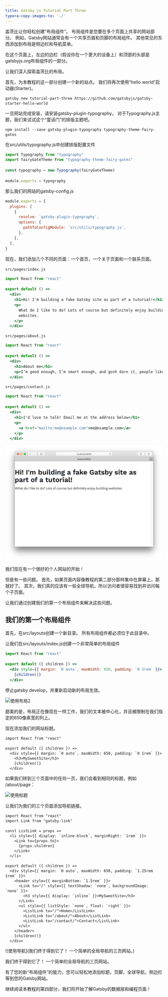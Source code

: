 ```yaml
---
title: Gatsby.js Tutorial Part Three
typora-copy-images-to: './'
---
```

盖茨比让你轻松创建“布局组件”。 布局组件是您要在多个页面上共享的网站部分。 例如，Gatsby网站通常会有一个共享页眉和页脚的布局组件。 其他常见的东西添加到布局是侧边栏和导航菜单。

在这个页面上，左边的边栏（假设你在一个更大的设备上）和顶部的头部是gatsbyjs.org布局组件的一部分。

让我们深入探索盖茨比的布局。

首先，为本教程的这一部分创建一个新的站点。 我们将再次使用“hello world”启动器(Starter)。

```shell
gatsby new tutorial-part-three https://github.com/gatsbyjs/gatsby-starter-hello-world
```

一旦网站完成安装，请安装gatsby-plugin-typography。 对于Typography.js主题，我们来试试这个“童话门”的排版主题吧。

```shell
npm install --save gatsby-plugin-typography typography-theme-fairy-gates
```

在src/utils/typography.js中创建排版配置文件

```javascript
import Typography from "typography"
import fairyGateTheme from "typography-theme-fairy-gates"

const typography = new Typography(fairyGateTheme)

module.exports = typography
```

那么我们的网站的gatsby-config.js

```javascript
module.exports = {
  plugins: [
    {
      resolve: `gatsby-plugin-typography`,
      options: {
        pathToConfigModule: `src/utils/typography.js`,
      },
    },
  ],
}
```

现在，我们添加几个不同的页面：一个首页，一个关于页面和一个联系页面。

`src/pages/index.js`

```jsx
import React from "react"

export default () =>
  <div>
    <h1>Hi! I'm building a fake Gatsby site as part of a tutorial!</h1>
    <p>
      What do I like to do? Lots of course but definitely enjoy building
      websites.
    </p>
  </div>
```

`src/pages/about.js`

```jsx
import React from "react"

export default () =>
  <div>
    <h1>About me</h1>
    <p>I’m good enough, I’m smart enough, and gosh darn it, people like me!</p>
  </div>
```

`src/pages/contact.js`

```jsx
import React from "react"

export default () =>
  <div>
    <h1>I'd love to talk! Email me at the address below</h1>
    <p>
      <a href="mailto:me@example.com">me@example.com</a>
    </p>
  </div>
```

![没有布局](no-layout.png)

我们现在有一个很好的个人网站的开始！

但是有一些问题。 首先，如果页面内容像教程的第二部分那样集中在屏幕上，那就好了。 其次，我们真的应该有一些全球导航，所以访问者很容易找到并访问每个子页面。

让我们通过创建我们的第一个布局组件来解决这些问题。

## 我们的第一个布局组件

首先，在src/layouts创建一个新目录。 所有布局组件都必须位于此目录中。

让我们在src/layouts/index.js创建一个非常简单的布局组件

```jsx
import React from "react"

export default ({ children }) =>
  <div style={{ margin: `0 auto`, maxWidth: 650, padding: `0 1rem` }}>
    {children()}
  </div>
```

停止gatsby develop，并重新启动新的布局生效。

![使用布局2](不错的是，布局正在像现在一样工作，我们的文本被中心化，并且被限制在我们指定的650像素宽的列上。)

甜美的是，布局正在像现在一样工作，我们的文本被中心化，并且被限制在我们指定的650像素宽的列上。

现在添加我们的网站标题。

```jsx{5}
import React from "react"

export default ({ children }) =>
  <div style={{ margin: `0 auto`, maxWidth: 650, padding: `0 1rem` }}>
    <h3>MySweetSite</h3>
    {children()}
  </div>
```

如果我们转到三个页面中的任何一页，我们会看到相同的标题，例如 /about/page：

![使用标题](让我们将导航链接添加到我们的三个页面中的每一个。)

让我们为我们的三个页面添加导航链接。

```jsx{2-9,12-22}
import React from "react"
import Link from "gatsby-link"

const ListLink = props =>
  <li style={{ display: `inline-block`, marginRight: `1rem` }}>
    <Link to={props.to}>
      {props.children}
    </Link>
  </li>

export default ({ children }) =>
  <div style={{ margin: `0 auto`, maxWidth: 650, padding: `1.25rem 1rem` }}>
    <header style={{ marginBottom: `1.5rem` }}>
      <Link to="/" style={{ textShadow: `none`, backgroundImage: `none` }}>
        <h3 style={{ display: `inline` }}>MySweetSite</h3>
      </Link>
      <ul style={{ listStyle: `none`, float: `right` }}>
        <ListLink to="/">Home</ListLink>
        <ListLink to="/about/">About</ListLink>
        <ListLink to="/contact/">Contact</ListLink>
      </ul>
    </header>
    {children()}
  </div>
```

![使用导航](我们终于得到它了！ 一个简单的全局导航的三页网站。)

我们终于得到它了！ 一个简单的全局导航的三页网站。

有了您的新“布局组件”的能力，您可以轻松地添加标题，页脚，全球导航，侧边栏等到您的Gatsby网站。

继续阅读本教程的第四部分，我们将开始了解Gatsby的数据层和编程页面！